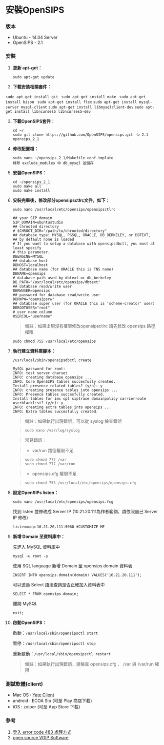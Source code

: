**安裝OpenSIPS** 
=======
### 版本
*   Ubuntu - 14.04 Server
*   OpenSIPS - 2.1 

### 安裝
1. **更新 apt-get：**

   ``sudo apt-get update ``

2. **下載安裝相關套件：**

  ``sudo apt-get install git ``
  ``sudo apt-get install make ``
  ``sudo apt-get install bison ``
  ``sudo apt-get install flex``
  ``sudo apt-get install mysql-server mysql-client``
  ``sudo apt-get install libmysqlclient-dev``
  ``sudo apt-get install libncurses5 libncurses5-dev``

3. **下載OpenSIPS套件：**

    ``cd ~/``<br>
    ``sudo git clone https://github.com/OpenSIPS/opensips.git -b 2.1 opensips_2_1``

4. **修改配置檔：**

   ``sudo nano ~/opensips_2_1/Makefile.conf.tmplate``<br>
   ``移除 exclude_modules 中 db_mysql 並儲存``

5. **安裝OpenSIPS：**

   ``cd ~/opensips_2_1``<br>
   ``sudo make all``<br>
   ``sudo make install``

6. **安裝完畢後，修改部分opensipsctlrc文件，如下：**

   ``sudo nano /usr/local/etc/opensips/opensipsctlrc`` 
   
	```
	## your SIP domain
	SIP_DOMAIN=ubuntustudio
	## chrooted directory
	# $CHROOT_DIR="/path/to/chrooted/directory"
	## database type: MYSQL, PGSQL, ORACLE, DB_BERKELEY, or DBTEXT, 
	## by default none is loaded
	# If you want to setup a database with opensipsdbctl, you must at least specify
	# this parameter.
	DBENGINE=MYSQL
	## database host
	DBHOST=localhost
	## database name (for ORACLE this is TNS name)
	DBNAME=opensips
	# database path used by dbtext or db_berkeley
	DB_PATH="/usr/local/etc/opensips/dbtext"
	## database read/write user
	DBRWUSER=opensips
	## password for database read/write user
	DBRWPW="opensipsrw"
	## database super user (for ORACLE this is 'scheme-creator' user)
	DBROOTUSER="root"
	# user name column
	USERCOL="username"
	```
	
   >備註：如果出現沒有權限修改opensipsctlrc 請先修改 opensips 路徑權限
   
   ``sudo chmod 755 /usr/local/etc/opensips``

7. **執行建立資料庫腳本：**

   ``/usr/local/sbin/opensipsdbctl create``
   
	```
	MySQL password for root: 
	INFO: test server charset
	INFO: creating database opensips ...
	INFO: Core OpenSIPS tables succesfully created.
	Install presence related tables? (y/n): y  
	INFO: creating presence tables into opensips ...
	INFO: Presence tables succesfully created.
	Install tables for imc cpl siptrace domainpolicy carrierroute userblacklist? (y/n): y
	INFO: creating extra tables into opensips ...
	INFO: Extra tables succesfully created.
	```
	
   >備註：如果執行出現錯誤，可以從 syslog 檢查錯誤
   
	>``sudo nano /var/log/syslog``
	
   >常見錯誤：
   
	>* var/run 路徑權限不足
	
	>	``sudo chmod 777 /var``<br>
	>	``sudo chmod 777 /var/run``
	
	>* opensips.cfg 權限不足
   
	>	``sudo chmod 755 /usr/local/etc/opensips/opensips.cfg``

8. **設定OpenSIPs listen：**

	``sudo nano /usr/local/etc/opensips/opensips.fcg``
	
	找到 listen 並修改成 Server IP (10.21.20.111為作者範例，請依照自己 Server IP 修改)
	
	``listen=udp:10.21.20.111:5060 #CUSTOMIZE ME``

9. **新增 Domain 至資料庫中：**

	先進入 MySQL 資料庫中
	
	``mysql -u root -p``
	
	使用 SQL language 新增 Domain 至 opensips.domain 資料表

	``INSERT INTO opensips.domain(domain) VALUES('10.21.20.111');``
	
	可以透過 Select 語法查詢是否正確加入資料表中
	
	``SELECT * FROM opensips.domain;``

	離開 MySQL
	
	``exit;``

10. **啟動OpenSIPS：**

	啟動：``/usr/local/sbin/opensipsctl start``
	
	暫停：``/usr/local/sbin/opensipsctl stop``
	
	重新啟動：``/usr/local/sbin/opensipsctl restart``
	
	>備註：如果執行出現錯誤，請檢查 opensips.cfg 、 /var 與 /var/run 權限

### 測試軟體(client)

* Mac OS : [Yate Client](http://yateclient.yate.ro/)
* android : ECOA Sip (可至 Play 商店下載)
* iOS : zoiper (可至 App Store 下載)

### 參考
1. [登入 error code 483 處理方式](http://www.wjxfpf.com/2015/10/331846.html)
2. [open source VOIP Software](http://www.voip-info.org/wiki/view/Open+Source+VOIP+Software)



